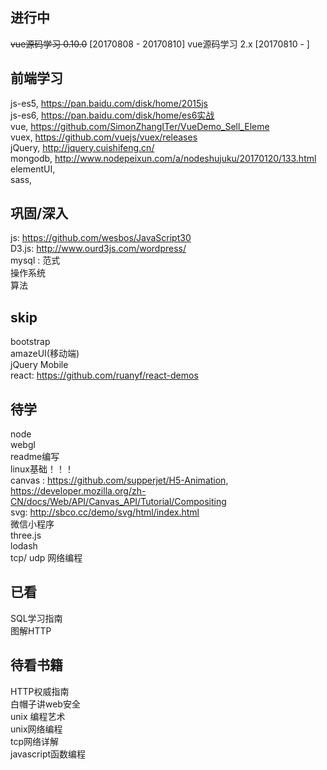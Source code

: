 ## 进行中
~~vue源码学习 0.10.0~~                                     [20170808 - 20170810]
vue源码学习 2.x                                            [20170810 - ]

## 前端学习
js-es5, https://pan.baidu.com/disk/home/2015js  
js-es6, https://pan.baidu.com/disk/home/es6实战  
vue, https://github.com/SimonZhangITer/VueDemo_Sell_Eleme  
vuex, https://github.com/vuejs/vuex/releases  
jQuery, http://jquery.cuishifeng.cn/  
mongodb,  http://www.nodepeixun.com/a/nodeshujuku/20170120/133.html  
elementUI,    
sass,     

## 巩固/深入
js: https://github.com/wesbos/JavaScript30  
D3.js: http://www.ourd3js.com/wordpress/  
mysql : 范式  
操作系统  
算法  

## skip
bootstrap  
amazeUI(移动端)  
jQuery Mobile  
react: https://github.com/ruanyf/react-demos   

## 待学
node  
webgl  
readme编写   
linux基础！！！   
canvas : https://github.com/supperjet/H5-Animation, https://developer.mozilla.org/zh-CN/docs/Web/API/Canvas_API/Tutorial/Compositing    
svg: http://sbco.cc/demo/svg/html/index.html  
微信小程序  
three.js  
lodash  
tcp/ udp 网络编程   

## 已看
SQL学习指南  
图解HTTP  

## 待看书籍  
HTTP权威指南  
白帽子讲web安全    
unix 编程艺术  
unix网络编程  
tcp网络详解  
javascript函数编程  